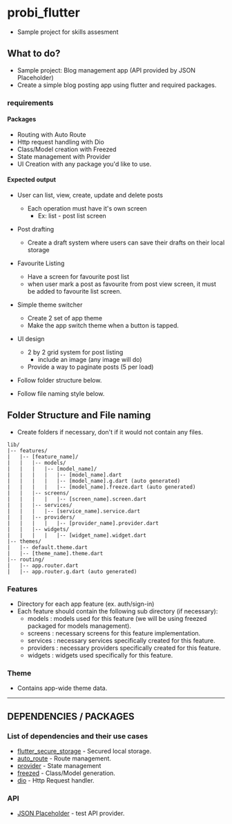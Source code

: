 # probi_flutter
- Sample project for skills assesment

## What to do?
- Sample project: Blog management app (API provided by JSON Placeholder)
- Create a simple blog posting app using flutter and required packages.

### requirements

#### Packages

- Routing with Auto Route
- Http request handling with Dio
- Class/Model creation with Freezed
- State management with Provider
- UI Creation with any package you'd like to use.


#### Expected output

- User can list, view, create, update and delete posts
    - Each operation must have it's own screen
        - Ex: list - post list screen

- Post drafting
    - Create a draft system where users can save their drafts on their local storage

- Favourite Listing
    - Have a screen for favourite post list
    - when user mark a post as favourite from post view screen, it must be added to favourite list screen.

- Simple theme switcher
    - Create 2 set of app theme
    - Make the app switch theme when a button is tapped.

- UI design
    - 2 by 2 grid system for post listing
        - include an image (any image will do)
    - Provide a way to paginate posts (5 per load)

- Follow folder structure below.
- Follow file naming style below.

## Folder Structure and File naming
- Create folders if necessary, don't if it would not contain any files.
```
lib/
|-- features/
|   |-- [feature_name]/
|   |   |-- models/
|   |   |   |-- [model_name]/
|   |   |   |   |-- [model_name].dart 
|   |   |   |   |-- [model_name].g.dart (auto generated)
|   |   |   |   |-- [model_name].freeze.dart (auto generated)
|   |   |-- screens/
|   |   |   |   |-- [screen_name].screen.dart
|   |   |-- services/
|   |   |   |-- [service_name].service.dart
|   |   |-- providers/
|   |   |   |   |-- [provider_name].provider.dart
|   |   |-- widgets/
|   |   |   |   |-- [widget_name].widget.dart
|-- themes/
|   |-- default.theme.dart
|   |-- [theme_name].theme.dart
|-- routing/
|   |-- app.router.dart
|   |-- app.router.g.dart (auto generated)
```

### Features
- Directory for each app feature (ex. auth/sign-in)
- Each feature should contain the following sub directory (if necessary):
  - models : models used for this feature (we will be using freezed packaged for models management).
  - screens : necessary screens for this feature implementation.
  - services : necessary services specifically created for this feature.
  - providers : necessary providers specifically created for this feature.
  - widgets : widgets used specifically for this feature.

### Theme
- Contains app-wide theme data.

---

## DEPENDENCIES / PACKAGES

### List of dependencies and their use cases
- [flutter_secure_storage](https://pub.dev/packages/flutter_secure_storage) - Secured local storage.
- [auto_route](https://pub.dev/packages/auto_route) - Route management.
- [provider](https://pub.dev/packages/provider) - State management
- [freezed](https://pub.dev/packages/freezed) - Class/Model generation.
- [dio](https://pub.dev/packages/dio) - Http Request handler.

### API
- [JSON Placeholder](https://jsonplaceholder.typicode.com/) - test API provider.
